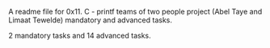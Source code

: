 A readme file for 0x11. C - printf teams of two people project (Abel Taye and Limaat Tewelde)
mandatory and advanced tasks.

2 mandatory tasks and 14 advanced tasks.
